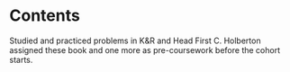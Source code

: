 # Contents

Studied and practiced problems in K&R and Head First C. Holberton assigned these book and one more as pre-coursework before the cohort starts.
